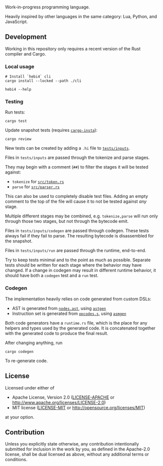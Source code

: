 Work-in-progress programming language.

Heavily inspired by other languages in the same category: Lua, Python, and JavaScript.

## Development

Working in this repository only requires a recent version of the Rust compiler and Cargo.

### Local usage

```
# Install `hebi4` cli
cargo install --locked --path ./cli
```

```
hebi4 --help
```

### Testing

Run tests:
```
cargo test
```

Update snapshot tests (requires [`cargo-insta`](https://crates.io/crates/cargo-insta)):
```
cargo review
```

New tests can be created by adding a `.hi` file to [`tests/inputs`](./tests/inputs).

Files in `tests/inputs` are passed through the tokenize and parse stages.

They may begin with a comment (`##`) to filter the stages it will be tested against:
- `tokenize` for [`src/token.rs`](./src/token.rs)
- `parse` for [`src/parser.rs`](./src/parser.rs)

This can also be used to completely disable test files. Adding an empty comment to the top of
the file will cause it to not be tested against _any_ stage.

Multiple different stages may be combined, e.g. `tokenize,parse` will run only through those
two stages, but not through the bytecode emit.

Files in `tests/inputs/codegen` are passed through codegen. These tests always fail if they
fail to parse. The resulting bytecode is disassembled for the snapshot.

Files in `tests/inputs/run` are passed through the runtime, end-to-end.

Try to keep tests minimal and to the point as much as possible. Separate tests should be written
for each stage where the behavior may have changed. If a change in codegen may result in different
runtime behavior, it should have both a `codegen` test and a `run` test.

### Codegen

The implementation heavily relies on code generated from custom DSLs:
- AST is generated from [`nodes.ast`](./src/ast/nodes.ast), using [`astgen`](./astgen)
- Instruction set is generated from [`opcodes.s`](./src/codegen/opcodes.s), using [`asmgen`](./asmgen)

Both code generators have a `runtime.rs` file, which is the place for any helpers and types used by the
generated code. It is concatenated together with the generated code to produce the final result.

<!-- TODO: move most of `runtime` out of astgen/asmgen (why is it there again?)
<!-- TODO: move astgen and asmgen into xtask -->

After changing anything, run

```
cargo codegen
```

To re-generate code.

## License

Licensed under either of

- Apache License, Version 2.0 ([LICENSE-APACHE](LICENSE-APACHE) or <http://www.apache.org/licenses/LICENSE-2.0>)
- MIT license ([LICENSE-MIT](LICENSE-MIT) or <http://opensource.org/licenses/MIT>)

at your option.

## Contribution

Unless you explicitly state otherwise, any contribution intentionally submitted
for inclusion in the work by you, as defined in the Apache-2.0 license, shall be
dual licensed as above, without any additional terms or conditions.
